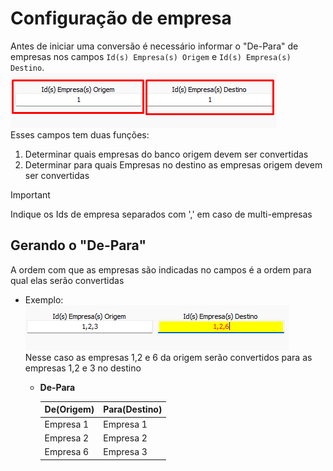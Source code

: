 # Configuração de empresa  
Antes de iniciar uma conversão é necessário informar o "De-Para" de empresas nos campos `Id(s) Empresa(s) Origem` e `Id(s) Empresa(s) Destino`.  
![EmpresaOrigemDestino.png](./Imagens/EmpresaOrigemDestino.png)  
Esses campos tem duas funções:  
1) Determinar quais empresas do banco origem devem ser convertidas  
2) Determinar para quais Empresas no destino as empresas origem devem ser convertidas  
>[!IMPORTANT]  
>Indique os Ids de empresa separados com ',' em caso de multi-empresas  
## Gerando o "De-Para"  
A ordem com que as empresas são indicadas no campos é a ordem para qual elas serão convertidas  
- Exemplo:  
    ![DeParaEmpresas.png](./Imagens/DeParaEmpresas.png)  
    Nesse caso as empresas 1,2 e 6 da origem serão convertidos para as empresas 1,2 e 3 no destino  
  - **De-Para**  
  
    | De(Origem) | Para(Destino) |   
    | ---------- | ------------- |  
    | Empresa 1  | Empresa 1     |  
    | Empresa 2  | Empresa 2     |  
    | Empresa 6  | Empresa 3     |  
